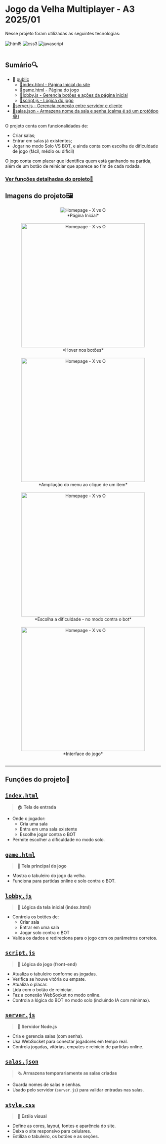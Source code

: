 # Jogo da Velha Multiplayer - A3 2025/01

Nesse projeto foram utilizadas as seguintes tecnologias:
<div style="display: inline_block">
    <img align="center" alt="html5" src="https://img.shields.io/badge/HTML5-E34F26?style=for-the-badge&logo=html5&logoColor=white" />
    <img align="center" alt="css3" src="https://img.shields.io/badge/CSS3-1572B6?style=for-the-badge&logo=css3&logoColor=white" />
    <img align="center" alt="javascript" src="https://img.shields.io/badge/JavaScript-F7DF1E?style=for-the-badge&logo=javascript&logoColor=black" /></div></br>

## Sumário🔍
- 📁 [public](/public)
    - [📃index.html - Página Inicial do site](/public/index.html)
    - [📃game.html - Página do jogo](/public/game.html)
    - [📃lobby.js - Gerencia botões e ações da página inicial](/public/lobby.js)
    - [📃script.js - Lógica do jogo](/public/script.js)
- [📃server.js - Gerencia conexão entre servidor e cliente](/server.js)
- [🎲salas.json - Armazena nome da sala e senha (calma é só um protótipo😂)](/salas.json)



O projeto conta com funcionalidades de:
- Criar salas;
- Entrar em salas já existentes;
- Jogar no modo Solo VS BOT, e ainda conta com escolha de dificuldade de jogo (fácil, médio ou difícil)
  
O jogo conta com placar que identifica quem está ganhando na partida, além de um botão de reiniciar que aparece ao fim de cada rodada.

### [Ver funções detalhadas do projeto🧐](#funções-do-projeto)

## Imagens do projeto🖼️
<div align="center">
<img src="https://github.com/user-attachments/assets/b4f74466-523e-4618-adf4-643cd9a5e4ef" alt="Homepage - X vs O"></br>
*Página Inicial*
</div></br>
<div align="center">
<img src="https://github.com/user-attachments/assets/1f2b7730-a2b6-4983-bba0-2ecfceb2de6c" width="400" alt="Homepage - X vs O"></br>
*Hover nos botões*
</div></br>
<div align="center">
<img src="https://github.com/user-attachments/assets/3be558c5-760c-4f20-a7b5-d109c1630180" width="400" alt="Homepage - X vs O"></br>
*Ampliação do menu ao clique de um item*
</div></br>
<div align="center">
<img src="https://github.com/user-attachments/assets/c51d3eed-89f9-4d66-a0a5-e9fd403dfb0c" width="400" alt="Homepage - X vs O"></br>
*Escolha a dificuldade - no modo contra o bot*
</div></br>
<div align="center">
<img src="https://github.com/user-attachments/assets/74b9b823-c24d-4988-bfea-863e8002a32f" width="400" alt="Homepage - X vs O"></br>
*Interface do jogo*
</div></br>

---

## Funções do projeto🧐

## [`index.html`](/public/index.html)
> 🏠 **Tela de entrada**
* Onde o jogador:
  * Cria uma sala
  * Entra em uma sala existente
  * Escolhe jogar contra o BOT
* Permite escolher a dificuldade no modo solo.

## [`game.html`](/public/game.html)
> 🔹 **Tela principal do jogo**
* Mostra o tabuleiro do jogo da velha.
* Funciona para partidas online e solo contra o BOT.

## [`lobby.js`](/public/lobby.js)
> 💬 **Lógica da tela inicial (index.html)**
* Controla os botões de:
  * Criar sala
  * Entrar em uma sala
  * Jogar solo contra o BOT
* Valida os dados e redireciona para o jogo com os parâmetros corretos.

## [`script.js`](/public/script.js)
> 🧠 **Lógica do jogo (front-end)**
* Atualiza o tabuleiro conforme as jogadas.
* Verifica se houve vitória ou empate.
* Atualiza o placar.
* Lida com o botão de reiniciar.
* Faz a conexão WebSocket no modo online.
* Controla a lógica do BOT no modo solo (incluindo IA com minimax).

## [`server.js`](/server.js)
> 🧠 **Servidor Node.js**
* Cria e gerencia salas (com senha).
* Usa WebSocket para conectar jogadores em tempo real.
* Controla jogadas, vitórias, empates e reinício de partidas online.

## [`salas.json`](/salas.json)
> 🗞 **Armazena temporariamente as salas criadas**
* Guarda nomes de salas e senhas.
* Usado pelo servidor (`server.js`) para validar entradas nas salas.

## [`style.css`](/public/style.css)
> 🎨 **Estilo visual**
* Define as cores, layout, fontes e aparência do site.
* Deixa o site responsivo para celulares.
* Estiliza o tabuleiro, os botões e as seções.



